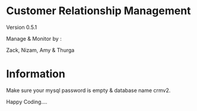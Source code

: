 Customer Relationship Management
================================

Version 0.5.1

Manage & Monitor by :

Zack, Nizam, Amy & Thurga


Information
===========

Make sure your mysql password is empty & database name crmv2.

Happy Coding....
